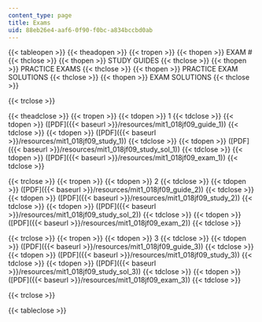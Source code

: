 ```yaml
---
content_type: page
title: Exams
uid: 88eb26e4-aaf6-0f90-f0bc-a834bccbd0ab
---
```


{{< tableopen >}}
{{< theadopen >}}
{{< tropen >}}
{{< thopen >}}
EXAM #
{{< thclose >}}
{{< thopen >}}
STUDY GUIDES
{{< thclose >}}
{{< thopen >}}
PRACTICE EXAMS
{{< thclose >}}
{{< thopen >}}
PRACTICE EXAM SOLUTIONS
{{< thclose >}}
{{< thopen >}}
EXAM SOLUTIONS
{{< thclose >}}

{{< trclose >}}

{{< theadclose >}}
{{< tropen >}}
{{< tdopen >}}
1
{{< tdclose >}}
{{< tdopen >}}
([PDF]({{< baseurl >}}/resources/mit1_018jf09_guide_1))
{{< tdclose >}}
{{< tdopen >}}
([PDF]({{< baseurl >}}/resources/mit1_018jf09_study_1))
{{< tdclose >}}
{{< tdopen >}}
([PDF]({{< baseurl >}}/resources/mit1_018jf09_study_sol_1))
{{< tdclose >}}
{{< tdopen >}}
([PDF]({{< baseurl >}}/resources/mit1_018jf09_exam_1))
{{< tdclose >}}

{{< trclose >}}
{{< tropen >}}
{{< tdopen >}}
2
{{< tdclose >}}
{{< tdopen >}}
([PDF]({{< baseurl >}}/resources/mit1_018jf09_guide_2))
{{< tdclose >}}
{{< tdopen >}}
([PDF]({{< baseurl >}}/resources/mit1_018jf09_study_2))
{{< tdclose >}}
{{< tdopen >}}
([PDF]({{< baseurl >}}/resources/mit1_018jf09_study_sol_2))
{{< tdclose >}}
{{< tdopen >}}
([PDF]({{< baseurl >}}/resources/mit1_018jf09_exam_2))
{{< tdclose >}}

{{< trclose >}}
{{< tropen >}}
{{< tdopen >}}
3
{{< tdclose >}}
{{< tdopen >}}
([PDF]({{< baseurl >}}/resources/mit1_018jf09_guide_3))
{{< tdclose >}}
{{< tdopen >}}
([PDF]({{< baseurl >}}/resources/mit1_018jf09_study_3))
{{< tdclose >}}
{{< tdopen >}}
([PDF]({{< baseurl >}}/resources/mit1_018jf09_study_sol_3))
{{< tdclose >}}
{{< tdopen >}}
([PDF]({{< baseurl >}}/resources/mit1_018jf09_exam_3))
{{< tdclose >}}

{{< trclose >}}

{{< tableclose >}}